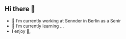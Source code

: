## Hi there 👋



- :truck: I’m currently working at Sennder in Berlin as a Senir 
- :rocket: I’m currently learning ...
- I enjoy :running:,